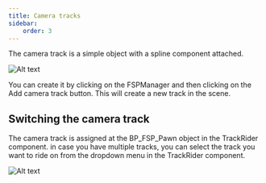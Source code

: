 ```yaml
---
title: Camera tracks
sidebar:
    order: 3
---
```


The camera track is a simple object with a spline component attached.

![Alt text](../../../assets/img/image.png)

You can create it by clicking on the FSPManager and then clicking on the Add camera track button. This will create a new track in the scene.

## Switching the camera track
The camera track is assigned at the BP_FSP_Pawn object in the TrackRider component. in case you have multiple tracks, you can select the track you want to ride on from the dropdown menu in the TrackRider component.

![Alt text](../../../assets/img/image-1.png)